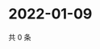 # 2022-01-09

共 0 条

<!-- BEGIN WEIBO -->
<!-- 最后更新时间 Sun Jan 09 2022 14:01:37 GMT+0800 (China Standard Time) -->

<!-- END WEIBO -->
